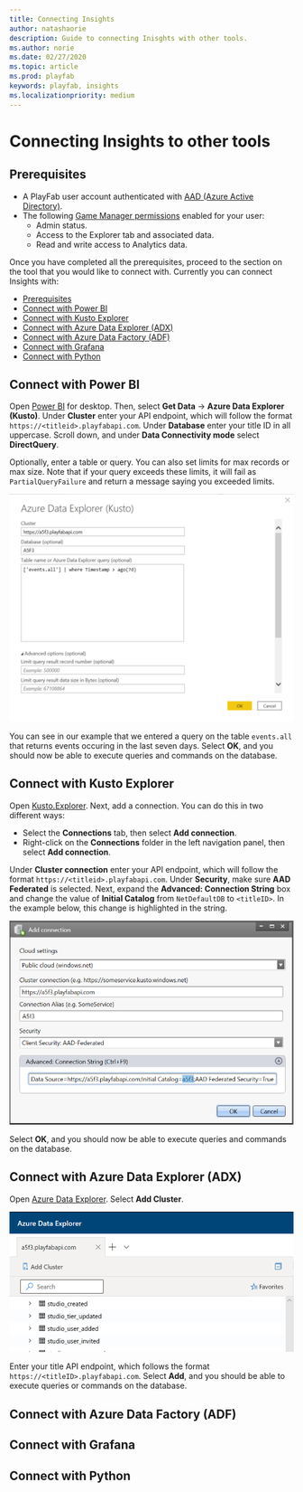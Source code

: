 ```yaml
---
title: Connecting Insights
author: natashaorie
description: Guide to connecting Inisghts with other tools. 
ms.author: norie
ms.date: 02/27/2020    
ms.topic: article
ms.prod: playfab
keywords: playfab, insights
ms.localizationpriority: medium
---
```


[comment]: < Replace links with relative links once placement of article is determined. >

# Connecting Insights to other tools

## Prerequisites
* A PlayFab user account authenticated with [AAD (Azure Active Directory)](https://docs.microsoft.com/en-us/gaming/playfab/features/authentication/aad-authentication/).
* The following [Game Manager permissions](https://docs.microsoft.com/en-us/gaming/playfab/features/config/gamemanager/playfab-user-roles#assigning-roles) enabled for your user:
    *  Admin status.
    *  Access to the Explorer tab and associated data.
    *  Read and write access to Analytics data.

Once you have completed all the prerequisites, proceed to the section on the tool that you would like to connect with. Currently you can connect Insights with: 
  - [Prerequisites](#prerequisites)
  - [Connect with Power BI](#connect-with-power-bi)
  - [Connect with Kusto Explorer](#connect-with-kusto-explorer)
  - [Connect with Azure Data Explorer (ADX)](#connect-with-azure-data-explorer-adx)
  - [Connect with Azure Data Factory (ADF)](#connect-with-azure-data-factory-adf)
  - [Connect with Grafana](#connect-with-grafana)
  - [Connect with Python](#connect-with-python)
  
## Connect with Power BI
Open [Power BI](https://powerbi.microsoft.com/desktop/) for desktop. Then, select **Get Data** -> **Azure Data Explorer (Kusto)**. Under **Cluster** enter your API endpoint, which will follow the format `https://<titleid>.playfabapi.com`. Under **Database** enter your title ID in all uppercase. Scroll down, and under **Data Connectivity mode** select **DirectQuery**.

Optionally, enter a table or query. You can also set limits for max records or max size. Note that if your query exceeds these limits, it will fail as `PartialQueryFailure` and return a message saying you exceeded limits. 

![Power BI Setup](media/powerBI.png)

You can see in our example that we entered a query on the table `events.all` that returns events occuring in the last seven days. Select **OK**, and you should now be able to execute queries and commands on the database. 

## Connect with Kusto Explorer
Open [Kusto.Explorer](https://docs.microsoft.com/azure/kusto/tools/kusto-explorer). Next, add a connection. You can do this in two different ways:
* Select the **Connections** tab, then select **Add connection**.
* Right-click on the **Connections** folder in the left navigation panel, then select **Add connection**.

Under **Cluster connection** enter your API endpoint, which will follow the format `https://<titleid>.playfabapi.com`. Under **Security**, make sure **AAD Federated** is selected. Next, expand the **Advanced: Connection String** box and change the value of **Initial Catalog** from `NetDefaultDB` to `<titleID>`. In the example below, this change is highlighted in the string. 

![Kusto.Explorer add connection](media/kusto-explorer.png)

Select **OK**, and you should now be able to execute queries and commands on the database.

## Connect with Azure Data Explorer (ADX)

Open [Azure Data Explorer](https://dataexplorer.azure.com/). Select **Add Cluster**. 

![ADX Add connection](media/adx-add-cluster-button.png)

Enter your title API endpoint, which follows the format `https://<titleID>.playfabapi.com`. Select **Add**, and you should be able to execute queries or commands on the database. 

## Connect with Azure Data Factory (ADF)


## Connect with Grafana


## Connect with Python